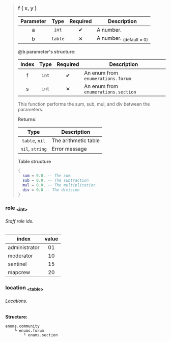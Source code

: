 >### f ( x, y )
>| Parameter | Type | Required | Description |
>| :-: | :-: | :-: | - |
>| a | `int` | ✔ | A number. |
>| b | `table` | ✕ | A number. <sub>(default = 0)</sub> |
>
>**@b parameter's structure**:
>
>| Index | Type | Required | Description |
>| :-: | :-: | :-: | - |
>| f | `int` | ✔ | An enum from `enumerations.forum` |
>| s | `int` | ✕ | An enum from `enumerations.section` |
>
>This function performs the sum, sub, mul, and div between the parameters.
>
>**Returns**:
>
>| Type | Description |
>| :-: | - |
>| `table`, `nil` | The arithmetic table |
>| `nil`, `string` | Error message |
>
>**Table structure**
>```Lua
>{
>	sum = 0.0, -- The sum
>	sub = 0.0, -- The subtraction
>	mul = 0.0, -- The multiplication
>	div = 0.0 -- The division
>}
>```

### role <sub>\<int\></sub>
###### Staff role ids.
| index | value |
| - | :-: |
| administrator | 01 |
| moderator | 10 |
| sentinel | 15 |
| mapcrew  | 20 |

### location <sub>\<table\></sub>
###### Locations.
**Structure:**
```
enums.community
	└ enums.forum
		└ enums.section
```
